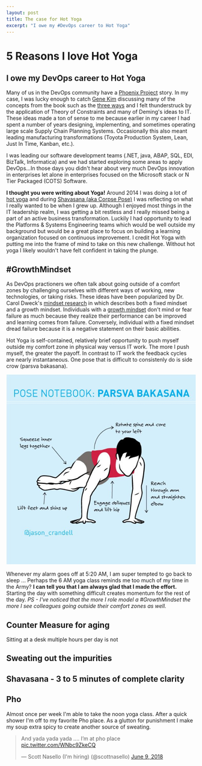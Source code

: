 ```yaml
---
layout: post
title: The case for Hot Yoga
excerpt: "I owe my #DevOps career to Hot Yoga"
---
```


# 5 Reasons I love Hot Yoga
## I owe my DevOps career to Hot Yoga

Many of us in the DevOps community have a [Phoenix Project](https://www.amazon.com/Phoenix-Project-DevOps-Helping-Business/dp/1942788290?keywords=phoenix+project&qid=1538282916&sr=8-1&ref=sr_1_1) story. In my case, I was lucky enough to catch [Gene Kim](@RealGeneKim) discussing many of the concepts from the book such as the [three ways](https://itrevolution.com/the-three-ways-principles-underpinning-devops/) and I felt thunderstruck by the application of Theory of Constraints and many of Deming's ideas to IT.  These ideas made a ton of sense to me because earlier in my career I had spent a number of years designing, implementing, and sometimes operating large scale Supply Chain Planning Systems.  Occasionally this also meant leading manufacturing transformations (Toyota Production System, Lean, Just In Time, Kanban, etc.). 

I was leading our software development teams (.NET, java, ABAP, SQL, EDI, BizTalk, Informatica) and we had started exploring some areas to apply DevOps...In those days you didn't hear about very much DevOps innovation in enterprises let alone in enterprises focused on the Microsoft stack or N Tier Packaged (COTS) Software.      

**I thought you were writing about Yoga!** Around 2014 I was doing a lot of [hot yoga](https://en.wikipedia.org/wiki/Bikram_Yoga) and during [Shavasana (aka Corpse Pose)](https://en.wikipedia.org/wiki/Shavasana) I was reflecting on what I really wanted to be when I grew up.  Although I enjoyed most things in the IT leadership realm, I was getting a bit restless and I really missed being a part of an active business transformation. Luckily I had opportunity to lead the Platforms & Systems Engineering teams which would be well outside my background but would be a great place to focus on building a learning organization focused on continuous improvement.  I credit Hot Yoga with putting me into the frame of mind to take on this new challenge.  Without hot yoga I likely wouldn't have felt confident in taking the plunge.

## #GrowthMindset

As DevOps practioners we often talk about going outside of a comfort zones by challenging ourselves with different ways of working, new technologies, or taking risks.  These ideas have been popularized by Dr. Carol Dweck's [mindset research](https://www.ted.com/talks/carol_dweck_the_power_of_believing_that_you_can_improve?language=en) in which describes both a fixed mindset and a growth mindset.  Individuals with a [growth mindset](https://en.wikipedia.org/wiki/Mindset#Fixed_and_growth) don't mind or fear failure as much because they realize their performance can be improved and learning comes from failure.  Conversely, individual with a fixed mindset dread failure because it is a negative statement on their basic abilities. 

Hot Yoga is self-contained, relatively brief opportunity to push myself outside my comfort zone in physical way versus IT work.  The more I push myself, the greater the payoff.  In contrast to IT work the feedback cycles are nearly instantaneous.  One pose that is difficult to consistenly do is side crow (parsva bakasana).  

![100 Days Challenge](/images/yoga-parsva_bakasana_red.jpg)

Whenever my alarm goes off at 5:20 AM, I am super tempted to go back to sleep ... Perhaps the 6 AM yoga class reminds me too much of my time in the Army? **I can tell you that I am always glad that I made the effort.**   Starting the day with something difficult creates momentum for the rest of the day. *PS - I've noticed that the more I role model a #GrowthMindset the more I see colleagues going outside their comfort zones as well.*

## Counter Measure for aging

Sitting at a desk multiple hours per day is not 

## Sweating out the impurities
## Shavasana - 3 to 5 minutes of complete clarity
## Pho

Almost once per week I'm able to take the noon yoga class. After a quick shower I'm off to my favorite Pho place.  As a glutton for punishment I make my soup extra spicy to create another source of sweating.

<blockquote class="twitter-tweet tw-align-center" data-lang="en"><p lang="tl" dir="ltr">And yada yada yada .... I’m at pho place <a href="https://t.co/WNbc9ZkeCQ">pic.twitter.com/WNbc9ZkeCQ</a></p>&mdash; Scott Nasello (I&#39;m hiring) (@scottnasello) <a href="https://twitter.com/scottnasello/status/1005549041579581440?ref_src=twsrc%5Etfw">June 9, 2018</a></blockquote>
<script async src="https://platform.twitter.com/widgets.js" charset="utf-8"></script>
